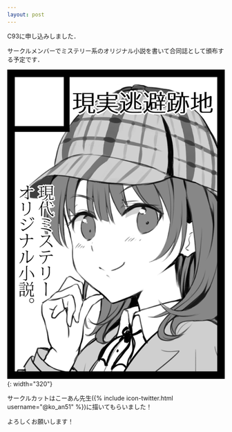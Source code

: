 ```yaml
---
layout: post
---
```

C93に申し込みしました．

サークルメンバーでミステリー系のオリジナル小説を書いて合同誌として頒布する予定です．

![C93 サークルカット](/assets/img/2017-08-20/A0400.png){: width="320"}

サークルカットはこーあん先生({% include icon-twitter.html username="@ko_an51" %})に描いてもらいました！

よろしくお願いします！